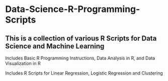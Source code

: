 # Data-Science-R-Programming-Scripts

## This is a collection of various R Scripts for Data Science and Machine Learning ##

 Includes Basic R Programming Instructions, Data Analysis in R, and Data Visualization in R 

 Includes R Scripts for Linear Regression, Logistic Regression and Clustering 
